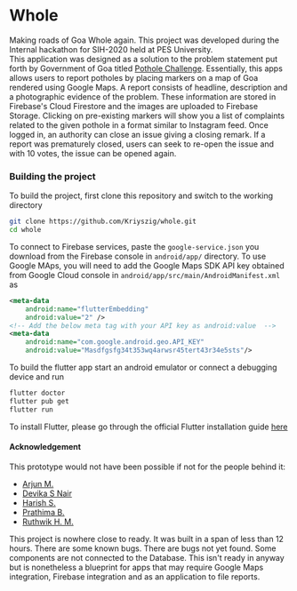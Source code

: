 # Whole

Making roads of Goa Whole again. This project was developed during the Internal hackathon for SIH-2020 held at PES University.  
This application was designed as a solution to the problem statement put forth by Government of Goa titled [Pothole Challenge](https://www.sih.gov.in/sih2020PS/QWxs/QWxs/R292dCBvZiBHb2E=/QWxs). Essentially, this apps allows users to report potholes by placing markers on a map of Goa rendered using Google Maps. A report consists of headline, description and a photographic evidence of the problem. These information are stored in Firebase's Cloud Firestore and the images are uploaded to Firebase Storage. Clicking on pre-existing markers will show you a list of complaints related to the given pothole in a format similar to Instagram feed. Once logged in, an authority can close an issue giving a closing remark. If a report was prematurely closed, users can seek to re-open the issue and with 10 votes, the issue can be opened again.

### Building the project

To build the project, first clone this repository and switch to the working directory

```bash
git clone https://github.com/Kriyszig/whole.git
cd whole
```

To connect to Firebase services, paste the `google-service.json` you download from the Firebase console in `android/app/` directory. To use Google MAps, you will need to add the Google Maps SDK API key obtained from Google Cloud console in `android/app/src/main/AndroidManifest.xml` as

```xml
<meta-data
    android:name="flutterEmbedding"
    android:value="2" />
<!-- Add the below meta tag with your API key as android:value  -->
<meta-data
    android:name="com.google.android.geo.API_KEY"
    android:value="Masdfgsfg34t353wq4arwsr45tert43r34e5sts"/>
```

To build the flutter app start an android emulator or connect a debugging device and run

```bash
flutter doctor
flutter pub get
flutter run
```

To install Flutter, please go through the official Flutter installation guide [here](https://flutter.dev/docs/get-started/install)

#### Acknowledgement

This prototype would not have been possible if not for the people behind it:
* [Arjun M.](https://github.com/arjun120)
* [Devika S Nair]()
* [Harish S.](https://github.com/Sykarius)
* [Prathima B.](https://github.com/prathima-b)
* [Ruthwik H. M.](https://github.com/RuthwikHM)

This project is nowhere close to ready. It was built in a span of less than 12 hours. There are some known bugs. There are bugs not yet found. Some components are not connected to the Database. This isn't ready in anyway but is nonetheless a blueprint for apps that may require Google Maps integration, Firebase integration and as an application to file reports.
